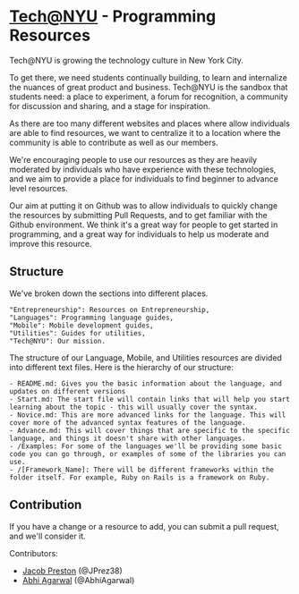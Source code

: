 [Tech@NYU](http://www.techatnyu.org/) - Programming Resources
==================================================

Tech@NYU is growing the technology culture in New York City. 

To get there, we need students continually building, to learn and internalize the nuances of great product and business. Tech@NYU is the sandbox that students need: a place to experiment, a forum for recognition, a community for discussion and sharing, and a stage for inspiration.

As there are too many different websites and places where allow individuals are able to find resources, we want to centralize it to a location where the community is able to contribute as well as our members.

We're encouraging people to use our resources as they are heavily moderated by individuals who have experience with these technologies, and we aim to provide a place for individuals to find beginner to advance level resources.

Our aim at putting it on Github was to allow individuals to quickly change the resources by submitting Pull Requests, and to get familiar with the Github environment. We think it's a great way for people to get started in programming, and a great way for individuals to help us moderate and improve this resource.

Structure
-------------------

We've broken down the sections into different places. 

    "Entrepreneurship": Resources on Entrepreneurship,
    "Languages": Programming language guides, 
    "Mobile": Mobile development guides, 
    "Utilities": Guides for utilities,
    "Tech@NYU": Our mission.

The structure of our Language, Mobile, and Utilities resources are divided into different text files. Here is the hierarchy of our structure:
    
    - README.md: Gives you the basic information about the language, and updates on different versions
    - Start.md: The start file will contain links that will help you start learning about the topic - this will usually cover the syntax.
    - Novice.md: This are more advanced links for the language. This will cover more of the advanced syntax features of the language.
    - Advance.md: This will cover things that are specific to the specific language, and things it doesn't share with other languages.
    - /Examples: For some of the languages we'll be providing some basic code you can go through, or examples of some of the libraries you can use.
    - /[Framework_Name]: There will be different frameworks within the folder itself. For example, Ruby on Rails is a framework on Ruby.

Contribution
-------------------

If you have a change or a resource to add, you can submit a pull request, and we'll consider it.

Contributors:

- [Jacob Preston](http://www.twitter.com/Jprez38) (@JPrez38)
- [Abhi Agarwal](http://www.twitter.com/AbhiAgarwal) (@AbhiAgarwal)
